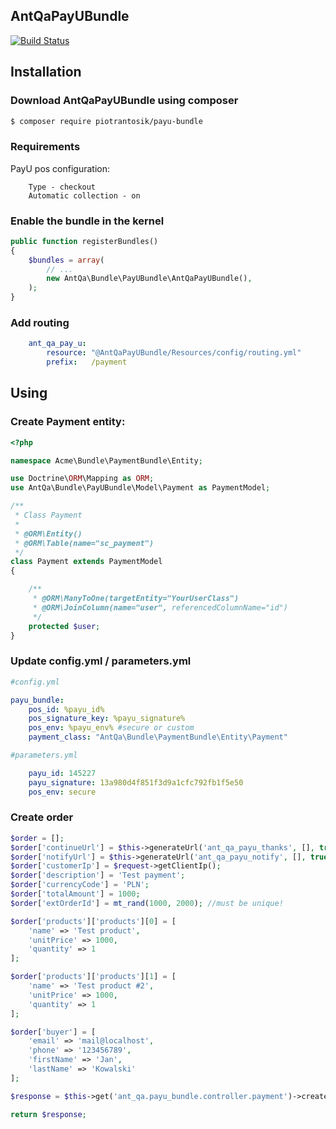 AntQaPayUBundle
-------------

[![Build Status](https://api.travis-ci.org/piotrantosik/AntQaPayUBundle.png?branch=master)](http://travis-ci.org/piotrantosik/AntQaPayUBundle)

## Installation

### Download AntQaPayUBundle using composer
```bash
$ composer require piotrantosik/payu-bundle
```

### Requirements

PayU pos configuration:

```
    Type - checkout
    Automatic collection - on
```

### Enable the bundle in the kernel
```php
public function registerBundles()
{
    $bundles = array(
        // ...
        new AntQa\Bundle\PayUBundle\AntQaPayUBundle(),
    );
}
```

### Add routing
```yml
    ant_qa_pay_u:
        resource: "@AntQaPayUBundle/Resources/config/routing.yml"
        prefix:   /payment
```

## Using

### Create Payment entity:

```php
<?php

namespace Acme\Bundle\PaymentBundle\Entity;

use Doctrine\ORM\Mapping as ORM;
use AntQa\Bundle\PayUBundle\Model\Payment as PaymentModel;

/**
 * Class Payment
 *
 * @ORM\Entity()
 * @ORM\Table(name="sc_payment")
 */
class Payment extends PaymentModel
{

    /**
     * @ORM\ManyToOne(targetEntity="YourUserClass")
     * @ORM\JoinColumn(name="user", referencedColumnName="id")
     */
    protected $user;
}

```

### Update config.yml / parameters.yml

```yml
#config.yml

payu_bundle:
    pos_id: %payu_id%
    pos_signature_key: %payu_signature%
    pos_env: %payu_env% #secure or custom
    payment_class: "AntQa\Bundle\PaymentBundle\Entity\Payment"
```

```yml
#parameters.yml

    payu_id: 145227
    payu_signature: 13a980d4f851f3d9a1cfc792fb1f5e50
    pos_env: secure
```

### Create order

``` php
$order = [];
$order['continueUrl'] = $this->generateUrl('ant_qa_payu_thanks', [], true);
$order['notifyUrl'] = $this->generateUrl('ant_qa_payu_notify', [], true);
$order['customerIp'] = $request->getClientIp();
$order['description'] = 'Test payment';
$order['currencyCode'] = 'PLN';
$order['totalAmount'] = 1000;
$order['extOrderId'] = mt_rand(1000, 2000); //must be unique!

$order['products']['products'][0] = [
    'name' => 'Test product',
    'unitPrice' => 1000,
    'quantity' => 1
];

$order['products']['products'][1] = [
    'name' => 'Test product #2',
    'unitPrice' => 1000,
    'quantity' => 1
];

$order['buyer'] = [
    'email' => 'mail@localhost',
    'phone' => '123456789',
    'firstName' => 'Jan',
    'lastName' => 'Kowalski'
];

$response = $this->get('ant_qa.payu_bundle.controller.payment')->createOrder($order);

return $response;
```
